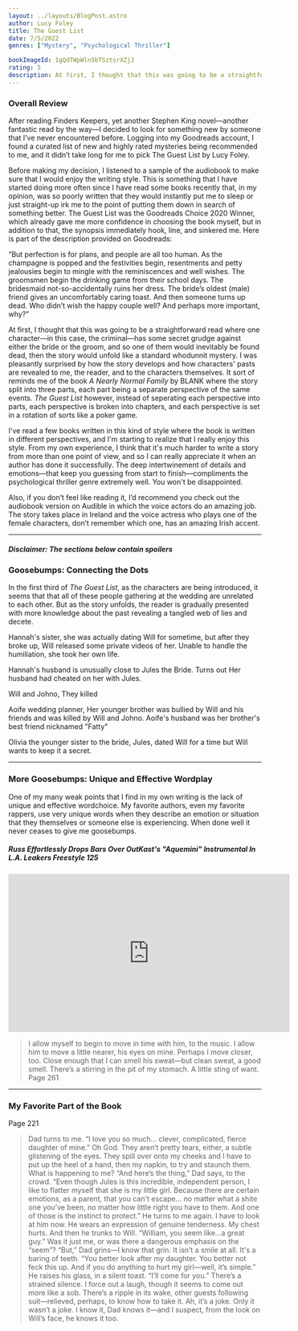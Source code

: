 ```yaml
---
layout: ../layouts/BlogPost.astro
author: Lucy Foley
title: The Guest List
date: 7/5/2022
genres: ["Mystery", "Psychological Thriller"]

bookImageId: 1gQdTWpWln5bTSztsrXZjJ
rating: 5
description: At first, I thought that this was going to be a straightforward read where one character—in this case, the criminal—has some secret grudge against either the bride or the groom, and so one of them would inevitably be found dead, then the story would unfold like a standard whodunnit mystery. I was pleasantly surprised by how the story develops and how characters' pasts are revealed to me, the reader, and to the characters themselves. It sort of reminds me of the book A Nearly Normal Family where the story split into three parts, each part being a separate perspective of the same events. The Guest List however, instead of seperating each perspective into parts, each perspective is broken into chapters, and each perspective is set in a rotation of sorts like a poker game. 
---
```


### Overall Review

After reading Finders Keepers, yet another Stephen King novel—another fantastic read by the way—I decided to look for something new by someone that I’ve never encountered before. Logging into my Goodreads account, I found a curated list of new and highly rated mysteries being recommended to me, and it didn’t take long for me to pick The Guest List by Lucy Foley. 

Before making my decision, I listened to a sample of the audiobook to make sure that I would enjoy the writing style. This is something that I have started doing more often since I have read some books recently that, in my opinion, was so poorly written that they would instantly put me to sleep or just straight-up irk me to the point of putting them down in search of something better. The Guest List was the Goodreads Choice 2020 Winner, which already gave me more confidence in choosing the book myself, but in addition to that, the synopsis immediately hook, line, and sinkered me. Here is part of the description provided on Goodreads:

“But perfection is for plans, and people are all too human. As the champagne is popped and the festivities begin, resentments and petty jealousies begin to mingle with the reminiscences and well wishes. The groomsmen begin the drinking game from their school days. The bridesmaid not-so-accidentally ruins her dress. The bride’s oldest (male) friend gives an uncomfortably caring toast. And then someone turns up dead. Who didn’t wish the happy couple well? And perhaps more important, why?”

At first, I thought that this was going to be a straightforward read where one character—in this case, the criminal—has some secret grudge against either the bride or the groom, and so one of them would inevitably be found dead, then the story would unfold like a standard whodunnit mystery. I was pleasantly surprised by how the story develops and how characters' pasts are revealed to me, the reader, and to the characters themselves. It sort of reminds me of the book <i>A Nearly Normal Family</i> by BLANK where the story split into three parts, each part being a separate perspective of the same events. <i>The Guest List</i> however, instead of seperating each perspective into parts, each perspective is broken into chapters, and each perspective is set in a rotation of sorts like a poker game. 

I've read a few books written in this kind of style where the book is written in different perspectives, and I'm starting to realize that I really enjoy this style. From my own experience, I think that it's much harder to write a story from more than one point of view, and so I can really appreciate it when an author has done it successfully. The deep intertwinement of details and emotions—that keep you guessing from start to finish—compliments the psychological thriller genre extremely well. You won't be disappointed.

Also, if you don’t feel like reading it, I’d recommend you check out the audiobook version on Audible in which the voice actors do an amazing job. The story takes place in Ireland and the voice actress who plays one of the female characters, don’t remember which one, has an amazing Irish accent.

---
##### Disclaimer: The sections below contain spoilers
### Goosebumps: Connecting the Dots 

In the first third of <i>The Guest List</i>, as the characters are being introduced, it seems that that all of these people gathering at the wedding are unrelated to each other. But as the story unfolds, the reader is gradually presented with more knowledge about the past revealing a tangled web of lies and decete. 

Hannah's sister, she was actually dating Will for sometime, but after they broke up, Will released some private videos of her. Unable to handle the humiliation, she took her own life.

Hannah's husband is unusually close to Jules the Bride. Turns out Her husband had cheated on her with Jules. 

Will and Johno, They killed 

Aoife wedding planner, Her younger brother was bullied by Will and his friends and was killed by Will and Johno.
Aoife's husband was her brother's best friend nicknamed "Fatty"

Olivia the younger sister to the bride, Jules, dated Will for a time but Will wants to keep it a secret.

---

### More Goosebumps: Unique and Effective Wordplay 

One of my many weak points that I find in my own writing is the lack of unique and effective wordchoice. My favorite authors, even my favorite rappers, use very unique words when they describe an emotion or situation that they themselves or someone else is experiencing. When done well it never ceases to give me goosebumps.

##### Russ Effortlessly Drops Bars Over OutKast's "Aquemini" Instrumental In L.A. Leakers Freestyle 125

<iframe class="w-full h-auto aspect-video" width="560" height="315" src="https://www.youtube.com/embed/OyM4HGHsSUQ" title="YouTube video player" frameborder="0" allow="accelerometer; autoplay; clipboard-write; encrypted-media; gyroscope; picture-in-picture" allowfullscreen></iframe>

>I allow myself to begin to move in time with him, to the music. I allow him to move a little nearer, his eyes on mine. Perhaps I move closer, too. Close enough that I can smell his sweat—but clean sweat, a good smell. There’s a stirring in the pit of my stomach. A little sting of want.
Page 261

---

### My Favorite Part of the Book

Page 221
>Dad turns to me. “I love you so much… clever, complicated, fierce daughter of mine.” Oh God. They aren’t pretty tears, either, a subtle glistening of the eyes. They spill over onto my cheeks and I have to put up the heel of a hand, then my napkin, to try and staunch them. What is happening to me? “And here’s the thing,” Dad says, to the crowd. “Even though Jules is this incredible, independent person, I like to flatter myself that she is my little girl. Because there are certain emotions, as a parent, that you can't escape… no matter what a shite one you’ve been, no matter how little right you have to them. And one of those is the instinct to protect.” He turns to me again. I have to look at him now. He wears an expression of genuine tenderness. My chest hurts. And then he trunks to Will. “William, you seem like…a great guy.” Was it just me, or was there a dangerous emphasis on the “seem”? “But,” Dad grins—I know that grin. It isn’t a smile at all. It's a baring of teeth. “You better look after my daughter. You better not feck this up. And if you do anything to hurt my girl—well, it’s simple.” He raises his glass, in a silent toast. “I’ll come for you.” There’s a strained silence. I force out a laugh, though it seems to come out more like a sob. There’s a ripple in its wake, other guests following suit—relieved, perhaps, to know how to take it. Ah, it’s a joke. Only it wasn’t a joke. I know it, Dad knows it—and I suspect, from the look on Will’s face, he knows it too.